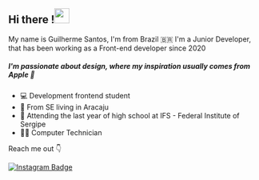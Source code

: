 ## Hi there  !<img src="https://raw.githubusercontent.com/MartinHeinz/MartinHeinz/master/wave.gif" width="30px">
My name is Guilherme Santos, I'm from Brazil 🇧🇷
I'm a Junior Developer, that has been working as a Front-end developer since 2020

  
##### I'm passionate about design, where my inspiration usually comes from Apple 🍎

-  💻 Development frontend student
- 📍 From SE living in Aracaju
-   🏫 Attending the last year of high school at IFS - Federal Institute of Sergipe
- 👨‍💻 Computer Technician

Reach me out 👇

[![Instagram Badge](https://img.shields.io/badge/-Instagram-2c2f34?style=flat-square&logo=Instagram&logoColor=white&link=https://www.instagram.com/papodedev/)](https://www.instagram.com/euguilhermests/)
